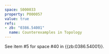 ```yaml
---
space: S000033
property: P000057
value: true
refs:
- zb: "0386.54001"
  name: Counterexamples in Topology
---
```


See item #5 for space #40 in {{zb:0386.54001}}.
